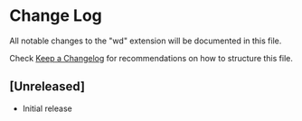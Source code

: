 # Change Log
All notable changes to the "wd" extension will be documented in this file.

Check [Keep a Changelog](http://keepachangelog.com/) for recommendations on how to structure this file.

## [Unreleased]
- Initial release